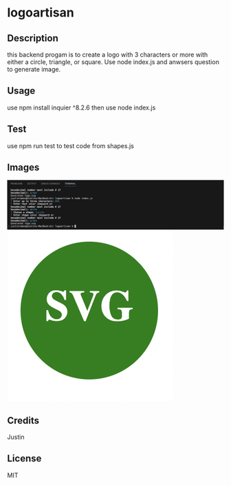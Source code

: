 # logoartisan

## Description
this backend progam is to create a logo with 3 characters or more with either a circle, triangle, or square. Use node index.js and anwsers question to generate image.
## Usage
use npm install inquier ^8.2.6
then use node index.js
## Test
use npm run test to test code from shapes.js
## Images
![Alt text](imgs/generated-img.png)
![Alt text](imgs/SVG-img.png)
## Credits
Justin
## License
MIT